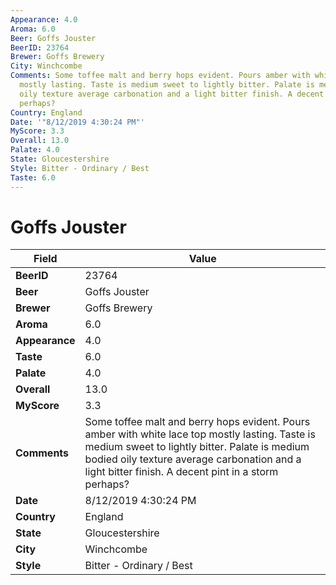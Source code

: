 ```yaml
---
Appearance: 4.0
Aroma: 6.0
Beer: Goffs Jouster
BeerID: 23764
Brewer: Goffs Brewery
City: Winchcombe
Comments: Some toffee malt and berry hops evident. Pours amber with white lace top
  mostly lasting. Taste is medium sweet to lightly bitter. Palate is medium bodied
  oily texture average carbonation and a light bitter finish. A decent pint in a storm
  perhaps?
Country: England
Date: '"8/12/2019 4:30:24 PM"'
MyScore: 3.3
Overall: 13.0
Palate: 4.0
State: Gloucestershire
Style: Bitter - Ordinary / Best
Taste: 6.0
---
```


# Goffs Jouster

| Field         | Value |
|---------------|-------|
| **BeerID** | 23764 |
| **Beer** | Goffs Jouster |
| **Brewer** | Goffs Brewery |
| **Aroma** | 6.0 |
| **Appearance** | 4.0 |
| **Taste** | 6.0 |
| **Palate** | 4.0 |
| **Overall** | 13.0 |
| **MyScore** | 3.3 |
| **Comments** | Some toffee malt and berry hops evident. Pours amber with white lace top mostly lasting. Taste is medium sweet to lightly bitter. Palate is medium bodied oily texture average carbonation and a light bitter finish. A decent pint in a storm perhaps? |
| **Date** | 8/12/2019 4:30:24 PM |
| **Country** | England |
| **State** | Gloucestershire |
| **City** | Winchcombe |
| **Style** | Bitter - Ordinary / Best |
